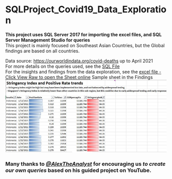 # SQLProject_Covid19_Data_Exploration
**This project uses SQL Server 2017 for importing the excel files, and SQL Server Management Studio for queries**<br>
This project is mainly focused on Southeast Asian Countries, but the Global findings are based on all countries.

Data source: https://ourworldindata.org/covid-deaths up to April 2021<br>
For more details on the queries used, see the [SQL File](https://github.com/SandyGCabanes/SQLProject_Covid19_Data_Exploration/blob/main/SQL_Project_SEA_Data%20Exploration.sql)
<br>
For the insights and findings from the data exploration, see the [excel file - Click View Raw to open the Sheet online](https://github.com/SandyGCabanes/SQLProject_Covid19_Data_Exploration/blob/main/Findings%20from%20SQL%20data%20explorations.xlsx)
Sample sheet in the Findings
![Screenshot_stringency_index](Screenshot_stringency.JPG)

### Many thanks to *[@AlexTheAnalyst](https://github.com/AlexTheAnalyst)* for encouraging us *to create our own queries* based on his guided project on YouTube.<br>


